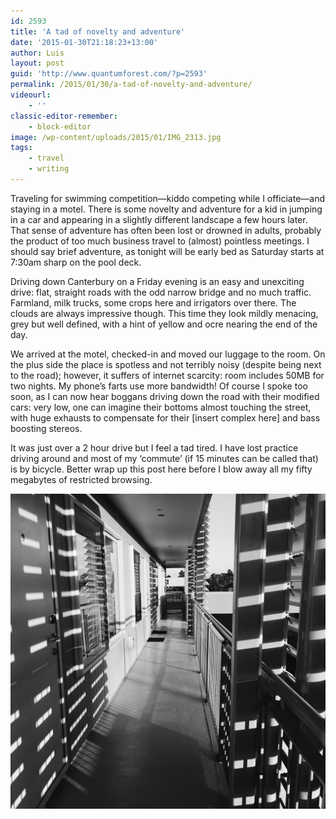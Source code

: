 ```yaml
---
id: 2593
title: 'A tad of novelty and adventure'
date: '2015-01-30T21:18:23+13:00'
author: Luis
layout: post
guid: 'http://www.quantumforest.com/?p=2593'
permalink: /2015/01/30/a-tad-of-novelty-and-adventure/
videourl:
    - ''
classic-editor-remember:
    - block-editor
image: /wp-content/uploads/2015/01/IMG_2313.jpg
tags:
    - travel
    - writing
---
```


Traveling for swimming competition—kiddo competing while I officiate—and staying in a motel. There is some novelty and adventure for a kid in jumping in a car and appearing in a slightly different landscape a few hours later. That sense of adventure has often been lost or drowned in adults, probably the product of too much business travel to (almost) pointless meetings. I should say brief adventure, as tonight will be early bed as Saturday starts at 7:30am sharp on the pool deck.

Driving down Canterbury on a Friday evening is an easy and unexciting drive: flat, straight roads with the odd narrow bridge and no much traffic. Farmland, milk trucks, some crops here and irrigators over there. The clouds are always impressive though. This time they look mildly menacing, grey but well defined, with a hint of yellow and ocre nearing the end of the day.

We arrived at the motel, checked-in and moved our luggage to the room. On the plus side the place is spotless and not terribly noisy (despite being next to the road); however, it suffers of internet scarcity: room includes 50MB for two nights. My phone’s farts use more bandwidth! Of course I spoke too soon, as I can now hear boggans driving down the road with their modified cars: very low, one can imagine their bottoms almost touching the street, with huge exhausts to compensate for their \[insert complex here\] and bass boosting stereos.

It was just over a 2 hour drive but I feel a tad tired. I have lost practice driving around and most of my ‘commute’ (if 15 minutes can be called that) is by bicycle. Better wrap up this post here before I blow away all my fifty megabytes of restricted browsing.

![Strong motel geometry, Ashburton.](/assets/images/motel_geometry.jpg)